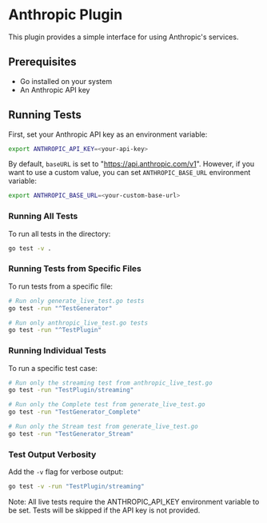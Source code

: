 # Anthropic Plugin

This plugin provides a simple interface for using Anthropic's services.

## Prerequisites

- Go installed on your system
- An Anthropic API key

## Running Tests

First, set your Anthropic API key as an environment variable:

```bash
export ANTHROPIC_API_KEY=<your-api-key>
```
By default, `baseURL` is set to "https://api.anthropic.com/v1". However, if you
want to use a custom value, you can set `ANTHROPIC_BASE_URL` environment variable:

```bash
export ANTHROPIC_BASE_URL=<your-custom-base-url>
```

### Running All Tests
To run all tests in the directory:
```bash
go test -v .
```

### Running Tests from Specific Files
To run tests from a specific file:
```bash
# Run only generate_live_test.go tests
go test -run "^TestGenerator"

# Run only anthropic_live_test.go tests
go test -run "^TestPlugin"
```

### Running Individual Tests
To run a specific test case:
```bash
# Run only the streaming test from anthropic_live_test.go
go test -run "TestPlugin/streaming"

# Run only the Complete test from generate_live_test.go
go test -run "TestGenerator_Complete"

# Run only the Stream test from generate_live_test.go
go test -run "TestGenerator_Stream"
```

### Test Output Verbosity
Add the `-v` flag for verbose output:
```bash
go test -v -run "TestPlugin/streaming"
```

Note: All live tests require the ANTHROPIC_API_KEY environment variable to be set. Tests will be skipped if the API key is not provided.
